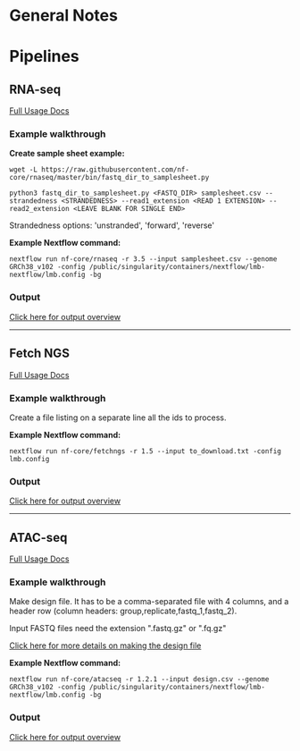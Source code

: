 General Notes
=============

# Pipelines

## RNA-seq
[Full Usage Docs](https://nf-co.re/rnaseq/3.6/usage)

### Example walkthrough

**Create sample sheet example:**

    wget -L https://raw.githubusercontent.com/nf-core/rnaseq/master/bin/fastq_dir_to_samplesheet.py
    
    python3 fastq_dir_to_samplesheet.py <FASTQ_DIR> samplesheet.csv --strandedness <STRANDEDNESS> --read1_extension <READ 1 EXTENSION> --read2_extension <LEAVE BLANK FOR SINGLE END>

Strandedness options: 'unstranded', 'forward', 'reverse'

**Example Nextflow command:**

    nextflow run nf-core/rnaseq -r 3.5 --input samplesheet.csv --genome GRCh38_v102 -config /public/singularity/containers/nextflow/lmb-nextflow/lmb.config -bg

### Output
[Click here for output overview](https://nf-co.re/rnaseq/3.6/output)

 ---

## Fetch NGS
[Full Usage Docs](https://nf-co.re/fetchngs/1.5/usage)

### Example walkthrough

Create a file listing on a separate line all the ids to process.

**Example Nextflow command:**

    nextflow run nf-core/fetchngs -r 1.5 --input to_download.txt -config lmb.config

### Output
[Click here for output overview](https://nf-co.re/fetchngs/1.5/output)

---

## ATAC-seq

[Full Usage Docs](https://nf-co.re/atacseq/1.2.1/usage)

### Example walkthrough   
Make design file.  It has to be a comma-separated file with 4 columns, and a header row (column headers: group,replicate,fastq_1,fastq_2).  

Input FASTQ files need the extension ".fastq.gz" or ".fq.gz" 


[Click here for more details on making the design file](https://nf-co.re/atacseq/1.2.1/docs/usage#multiple-replicates)


**Example Nextflow command:**

    nextflow run nf-core/atacseq -r 1.2.1 --input design.csv --genome GRCh38_v102 -config /public/singularity/containers/nextflow/lmb-nextflow/lmb.config -bg


### Output
[Click here for output overview](https://nf-co.re/atacseq/1.2.1/output)



